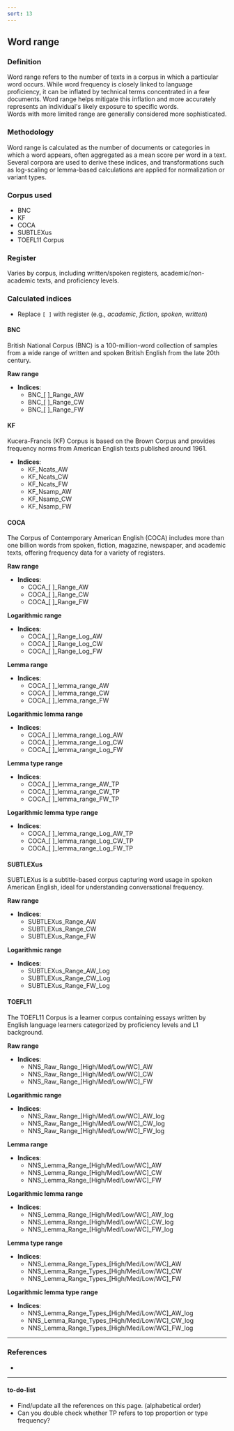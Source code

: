 ```yaml
---
sort: 13
---
```


## Word range

### Definition
Word range refers to the number of texts in a corpus in which a particular word occurs. While word frequency is closely linked to language proficiency, it can be inflated by technical terms concentrated in a few documents. Word range helps mitigate this inflation and more accurately represents an individual's likely exposure to specific words.  
Words with more limited range are generally considered more sophisticated.

### Methodology
Word range is calculated as the number of documents or categories in which a word appears, often aggregated as a mean score per word in a text. Several corpora are used to derive these indices, and transformations such as log-scaling or lemma-based calculations are applied for normalization or variant types.

### Corpus used
- BNC
- KF  
- COCA 
- SUBTLEXus  
- TOEFL11 Corpus

### Register
Varies by corpus, including written/spoken registers, academic/non-academic texts, and proficiency levels.

### Calculated indices
- Replace `[ ]` with register (e.g., *academic*, *fiction*, *spoken*, *written*)

#### BNC
British National Corpus (BNC) is a 100-million-word collection of samples from a wide range of written and spoken British English from the late 20th century.

**Raw range**
- **Indices**:
  - BNC_[ ]_Range_AW  
  - BNC_[ ]_Range_CW  
  - BNC_[ ]_Range_FW  

#### KF
Kucera-Francis (KF) Corpus is based on the Brown Corpus and provides frequency norms from American English texts published around 1961.

- **Indices**:
  - KF_Ncats_AW  
  - KF_Ncats_CW  
  - KF_Ncats_FW  
  - KF_Nsamp_AW  
  - KF_Nsamp_CW  
  - KF_Nsamp_FW  

#### COCA
The Corpus of Contemporary American English (COCA) includes more than one billion words from spoken, fiction, magazine, newspaper, and academic texts, offering frequency data for a variety of registers.

**Raw range**
- **Indices**:
  - COCA_[ ]_Range_AW
  - COCA_[ ]_Range_CW
  - COCA_[ ]_Range_FW

**Logarithmic range**
- **Indices**:
  - COCA_[ ]_Range_Log_AW  
  - COCA_[ ]_Range_Log_CW  
  - COCA_[ ]_Range_Log_FW

**Lemma range**
- **Indices**:
  - COCA_[ ]_lemma_range_AW  
  - COCA_[ ]_lemma_range_CW  
  - COCA_[ ]_lemma_range_FW

**Logarithmic lemma range**
- **Indices**:
  - COCA_[ ]_lemma_range_Log_AW  
  - COCA_[ ]_lemma_range_Log_CW  
  - COCA_[ ]_lemma_range_Log_FW

**Lemma type range**
- **Indices**:
  - COCA_[ ]_lemma_range_AW_TP  
  - COCA_[ ]_lemma_range_CW_TP  
  - COCA_[ ]_lemma_range_FW_TP

**Logarithmic lemma type range**
- **Indices**:
  - COCA_[ ]_lemma_range_Log_AW_TP  
  - COCA_[ ]_lemma_range_Log_CW_TP  
  - COCA_[ ]_lemma_range_Log_FW_TP

#### SUBTLEXus
SUBTLEXus is a subtitle-based corpus capturing word usage in spoken American English, ideal for understanding conversational frequency.

**Raw range**
- **Indices**:
  - SUBTLEXus_Range_AW  
  - SUBTLEXus_Range_CW  
  - SUBTLEXus_Range_FW

**Logarithmic range**
- **Indices**:
  - SUBTLEXus_Range_AW_Log  
  - SUBTLEXus_Range_CW_Log  
  - SUBTLEXus_Range_FW_Log  

#### TOEFL11
The TOEFL11 Corpus is a learner corpus containing essays written by English language learners categorized by proficiency levels and L1 background.

**Raw range**
- **Indices**:
  - NNS_Raw_Range_[High/Med/Low/WC]_AW  
  - NNS_Raw_Range_[High/Med/Low/WC]_CW  
  - NNS_Raw_Range_[High/Med/Low/WC]_FW

**Logarithmic range**
- **Indices**:
  - NNS_Raw_Range_[High/Med/Low/WC]_AW_log  
  - NNS_Raw_Range_[High/Med/Low/WC]_CW_log  
  - NNS_Raw_Range_[High/Med/Low/WC]_FW_log

**Lemma range**
- **Indices**:
  - NNS_Lemma_Range_[High/Med/Low/WC]_AW  
  - NNS_Lemma_Range_[High/Med/Low/WC]_CW  
  - NNS_Lemma_Range_[High/Med/Low/WC]_FW

**Logarithmic lemma range**
- **Indices**:
  - NNS_Lemma_Range_[High/Med/Low/WC]_AW_log  
  - NNS_Lemma_Range_[High/Med/Low/WC]_CW_log  
  - NNS_Lemma_Range_[High/Med/Low/WC]_FW_log

**Lemma type range**
- **Indices**:
  - NNS_Lemma_Range_Types_[High/Med/Low/WC]_AW  
  - NNS_Lemma_Range_Types_[High/Med/Low/WC]_CW  
  - NNS_Lemma_Range_Types_[High/Med/Low/WC]_FW

**Logarithmic lemma type range**
- **Indices**:
  - NNS_Lemma_Range_Types_[High/Med/Low/WC]_AW_log  
  - NNS_Lemma_Range_Types_[High/Med/Low/WC]_CW_log  
  - NNS_Lemma_Range_Types_[High/Med/Low/WC]_FW_log


---

### References
- 

---

#### to-do-list
- Find/update all the references on this page. (alphabetical order)
- Can you double check whether TP refers to top proportion or type frequency?